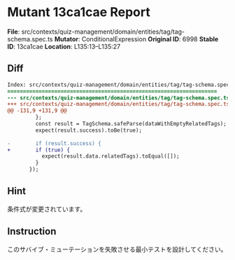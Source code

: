 # Mutant 13ca1cae Report

**File**: src/contexts/quiz-management/domain/entities/tag/tag-schema.spec.ts
**Mutator**: ConditionalExpression
**Original ID**: 6998
**Stable ID**: 13ca1cae
**Location**: L135:13–L135:27

## Diff

```diff
Index: src/contexts/quiz-management/domain/entities/tag/tag-schema.spec.ts
===================================================================
--- src/contexts/quiz-management/domain/entities/tag/tag-schema.spec.ts	original
+++ src/contexts/quiz-management/domain/entities/tag/tag-schema.spec.ts	mutated #6998
@@ -131,9 +131,9 @@
         };
         const result = TagSchema.safeParse(dataWithEmptyRelatedTags);
         expect(result.success).toBe(true);
 
-        if (result.success) {
+        if (true) {
           expect(result.data.relatedTags).toEqual([]);
         }
       });
```

## Hint

条件式が変更されています。

## Instruction

このサバイブ・ミューテーションを失敗させる最小テストを設計してください。
